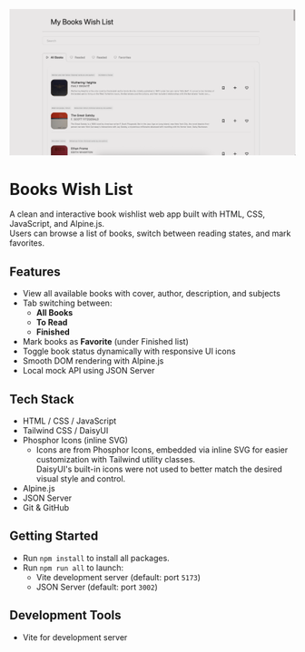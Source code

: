 ![Preview of Books Wish List App](./preview.png)

# Books Wish List

A clean and interactive book wishlist web app built with HTML, CSS, JavaScript, and Alpine.js.  
Users can browse a list of books, switch between reading states, and mark favorites.

## Features

- View all available books with cover, author, description, and subjects
- Tab switching between:
  - **All Books**
  - **To Read**
  - **Finished**
- Mark books as **Favorite** (under Finished list)
- Toggle book status dynamically with responsive UI icons
- Smooth DOM rendering with Alpine.js
- Local mock API using JSON Server

## Tech Stack

- HTML / CSS / JavaScript
- Tailwind CSS / DaisyUI
- Phosphor Icons (inline SVG)
  - Icons are from Phosphor Icons, embedded via inline SVG for easier customization with Tailwind utility classes.  
    DaisyUI's built-in icons were not used to better match the desired visual style and control.
- Alpine.js
- JSON Server
- Git & GitHub

## Getting Started

- Run `npm install` to install all packages.
- Run `npm run all` to launch:
  - Vite development server (default: port `5173`)
  - JSON Server (default: port `3002`)

## Development Tools

- Vite for development server
